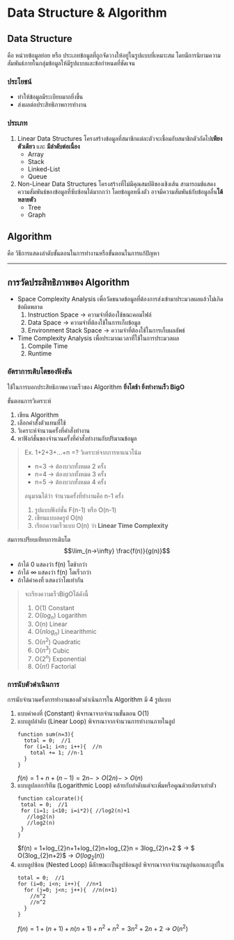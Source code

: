 # Data Structure & Algorithm

## Data Structure
คือ หน่วยข้อมูลย่อย หรือ ประเภทข้อมูลที่ถูกจัดวางให้อยู่ในรูปแบบที่เหมาะสม โดยมีการนิยามความสัมพันธ์ภายในกลุ่มข้อมูลให้มีรูปแบบและข้อกำหนดที่ชัดเจน
### ประโยชน์
- ทำให้ข้อมูลมีระเบียบมากยิ่งขึ้น
- ส่งผลต่อประสิทธิภาพการทำงาน
### ประเภท
1. Linear Data Structures
   โครงสร้างข้อมูลที่สมาชิกแต่ละตัวจะเชื่อมกับสมาชิกตัวถัดไป**เพียงตัวเดียว** และ **มีลำดับต่อเนื่อง**
   - Array
   - Stack
   - Linked-List
   - Queue
2. Non-Linear Data Structures
    โครงสร้างที่ไม่มีคุณสมบัติของเชิงเส้น สามารถมช้แสดงความสัมพันธ์ของข้อมูลที่ซับซ้อนได้มากกว่า โดยข้อมูลหนึ่งตัว อาจมีความสัมพันธ์กับข้อมูลอื่น**ได้หลายตัว**
    - Tree
    - Graph

## Algorithm
คือ วิธีการแสดงลำดับขั้นตอนในการทำงานหรือขั้นตอนในการแก้ปัญหา

---

## การวัดประสิทธิภาพของ Algorithm
- Space Complexity Analysis
  เพื่อวัดขนาดข้อมูลที่ต้องการส่งเข้ามาประมวลผลแล้วไม่เกิดข้อผิดพลาด
  1. Instruction Space -> ความจำที่ต้องใช้ขณะคอมไฟล์
  2. Data Space -> ความจำที่ต้องใช้ในการเก็บข้อมูล
  3. Environment Stack Space -> ความจำที่ต้องใช้ในการเก็บผลลัพธ์
- Time Complexity Analysis
  เพื่อประมาณเวลาที่ใช้ในการประมวลผล
  1. Compile Time
  2. Runtime
### อัตราการเติบโตของฟังชัน
ใช้ในการบอกประสิทธิภาพความเร็วของ Algorithm
**ยิ่งโตช้า ยิ่งทำงานเร็ว BigO**

ขั้นตอนการวิเคราะห์
1. เขียน Algorithm
2. เลือกคำสั้่งตัวแทนที่ใช้
3. วิเคราะห์จำนวนครั้งที่คำสั่งทำงาน
4. หาฟังก์ชั่นของจำนวนครั้งที่คำสั่งทำงานกับปริมาณข้อมูล

> Ex. 1+2+3+...+n =?
> วิเคราะห์จากการหาแนวโน้ม
> - n=3 -> ต้องบวกทั้งหมด 2 ครั้ง
> - n=4 -> ต้องบวกทั้งหมด 3 ครั้ง
> - n=5 -> ต้องบวกทั้งหมด 4 ครั้ง
> 
> อนุมาณได้ว่า จำนวนครั้งที่ทำงานคือ n-1 ครั้ง
> 1. รูปแบบฟังก์ชั่น F(n-1) หรือ O(n-1)
> 2. เขียนแบบลดรูป O(n)
> 3. เรียกความเร็วแบบ O(n) ว่า **Linear Time Complexity**

สมการเปรียบเทียบการเติบโต
$$\lim_{n->\infty} \frac{f(n)}{g(n)}$$
- ถ้าได้ 0 แสดงว่า f(n) โตช้ากว่า
- ถ้าได้ $\infty$ แสดงว่า f(n) โตเร็วกว่า
- ถ้าได้ค่าคงที่ แสดงว่าโตเท่ากัน

> จะเรียงความเร็วBigOได้ดังนี้ 
> 1. O(1) Constant
> 2. O($log_n$) Logarithm
> 3. O(n) Linear
> 4. O($nlog_n$)  Linearithmic
> 5. O($n^2$) Quadratic
> 6. O($n^3$) Cubic
> 7. O($2^n$) Exponential
> 8. O($n!$)  Factorial

### การนับตัวดำเนินการ
การนับจำนวนครั้งการทำงานของตัวดำเนินการใน Algorithm
มี 4 รูปแบบ
1. แบบค่าคงที่ (Constant)
    พิจารณาจากจำนวนขั้นตอน O(1)
2. แบบลูปลำดับ (Linear Loop)
    พิจารณาจากจำนวนการทำงานภายในลูป 
    ```
    function sum(n=3){
      total = 0;  //1
      for (i=1; i<n; i++){  //n
        total += 1; //n-1
      }
    }
    ```
    $f(n) = 1+n+(n-1) = 2n -> O(2n) -> O(n)$
3. แบบลูปลอการิทึม (Logarithmic Loop)
   คล้ายกับลำดับแต่จะเพิ่มหรือคูณด้วยอัตราเท่าตัว
   ```
   function calcurate(){
    total = 0;  //1
    for (i=1; i<10; i=i*2){ //log2(n)+1
      //log2(n)
      //log2(n)
    }
   }
   ```
   $f(n) = 1+log_{2}n+1+log_{2}n+log_{2}n = 3log_{2}n+2 $ -> $ O(3log_{2}n+2)$ -> $O(log_2(n))$
4. แบบลูปซ้อน (Nested Loop)
    มีลักษณะเป็นลูปซ้อนลูป พิจารณาจากจำนวนลูปนอกและลูปใน
    ```
    total = 0;  //1
    for (i=0; i<n; i++){  //n+1
      for (j=0; j<n; j++){  //n(n+1)
        //n^2
        //n^2
      }
    }
    ```
    $f(n) = 1+(n+1)+n(n+1)+n^2+n^2 = 3n^2+2n+2$ -> $O(n^2)$

